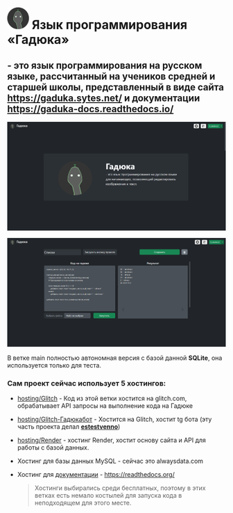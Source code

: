 # [<img src="https://github.com/KalashnikovProjects/Gaduka/raw/main/flask_site_host/static/img/gaduka-icon.png" width="50"/>](flask_site_host/static/img/gaduka-icon.png) Язык программирования «Гадюка»

## - это язык программирования на русском языке, рассчитанный на учеников средней и старшей школы, представленный в виде сайта https://gaduka.sytes.net/ и документации https://gaduka-docs.readthedocs.io/

![Main Page](https://github.com/KalashnikovProjects/Gaduka/raw/main/gaduka-main.png)

![Code](https://github.com/KalashnikovProjects/Gaduka/raw/main/gaduka-code.png)

В ветке main полностью автономная версия с базой данной **SQLite**, она используется только для теста.

### Сам проект сейчас использует 5 хостингов:

* [hosting/Glitch](https://github.com/KalashnikovProjects/WebProject/tree/hosting/Glitch) - Код из этой ветки хостится на glitch.com, обрабатывает API запросы на выполнение кода на Гадюке

* [hosting/Glitch-Гадюкабот](https://github.com/KalashnikovProjects/WebProject/tree/hosting/Glitch-%D0%93%D0%B0%D0%B4%D1%8E%D0%BA%D0%B0%D0%B1%D0%BE%D1%82) -  Хостится на Glitch, хостит tg бота (эту часть проекта делал [**estestvenno**](https://github.com/estestvenno))

* [hosting/Render](https://github.com/KalashnikovProjects/WebProject/tree/hosting/Render) - хостинг Render, хостит основу сайта и API для работы с базой данных.

* Хостинг для базы данных MySQL - сейчас это alwaysdata.com

* Хостинг для [документации](https://gaduka-docs.readthedocs.io/) - https://readthedocs.org/

  >  Хостинги выбирались среди бесплатных, поэтому в этих ветках есть немало костылей для запуска кода в неподходящем для этого месте.

